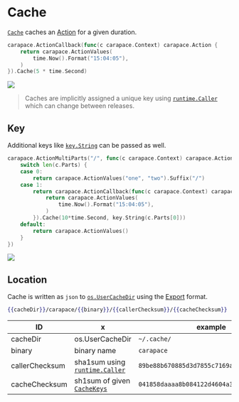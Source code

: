 # Cache

[`Cache`] caches an [Action] for a given duration.

```go
carapace.ActionCallback(func(c carapace.Context) carapace.Action {
	return carapace.ActionValues(
		time.Now().Format("15:04:05"),
	)
}).Cache(5 * time.Second)
```

![](./cache.cast)

> Caches are implicitly assigned a unique key using [`runtime.Caller`] which can change between releases.


## Key

Additional keys like [`key.String`] can be passed as well.

```go
carapace.ActionMultiParts("/", func(c carapace.Context) carapace.Action {
	switch len(c.Parts) {
	case 0:
		return carapace.ActionValues("one", "two").Suffix("/")
	case 1:
		return carapace.ActionCallback(func(c carapace.Context) carapace.Action {
			return carapace.ActionValues(
				time.Now().Format("15:04:05"),
			)
		}).Cache(10*time.Second, key.String(c.Parts[0]))
	default:
		return carapace.ActionValues()
	}
})
```

![](./cache-key.cast)


## Location

Cache is written as `json` to [`os.UserCacheDir`] using the [Export] format.

```handlebars
{{cacheDir}}/carapace/{{binary}}/{{callerChecksum}}/{{cacheChecksum}}
```

| ID             | x                                | example                                    |
| ----           | ---                              | ---                                        |
| cacheDir       | os.UserCacheDir                  | `~/.cache/`                                |
| binary         | binary name                      | `carapace`                                 |
| callerChecksum | sha1sum using [`runtime.Caller`] | `89be88b670885d3d7855c7169ad7cfd2816a6c37` |
| cacheChecksum  | sh1sum of given [`CacheKeys`]    | `041858daaaa8b084122d4604a3223315c39edc3e` |

[Action]:../action.md
[`Cache`]:https://pkg.go.dev/github.com/carapace-sh/carapace#Action.Cache
[`key.String`]:https://pkg.go.dev/github.com/carapace-sh/carapace/pkg/cache/key#String
[`CacheKeys`]:https://pkg.go.dev/github.com/carapace-sh/carapace/pkg/cache#CacheKey
[callback actions]:./defaultActions/actionCallback.md
[Export]:../export.md
[`os.UserCacheDir`]:https://pkg.go.dev/os#UserCacheDir
[`runtime.Caller`]:https://pkg.go.dev/runtime#Caller
